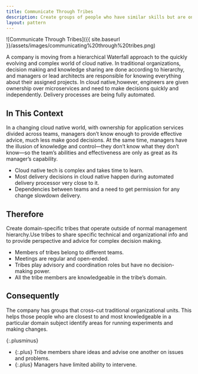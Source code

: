 ```yaml
---
title: Communicate Through Tribes
description: Create groups of people who have similar skills but are on different teams to cross-pollinate ideas across the company and provide valuable whole-organization perspective
layout: pattern
---
```


![Communicate Through Tribes]({{ site.baseurl }}/assets/images/communicating%20through%20tribes.png)

A company is moving from a hierarchical Waterfall approach to the quickly evolving and complex world of cloud native. In traditional organizations, decision making and knowledge sharing are done according to hierarchy, and managers or lead architects are responsible for knowing everything about their assigned projects. In cloud native,however, engineers are given ownership over microservices and need to make decisions quickly and independently. Delivery processes are being fully automated.

## In This Context

In a changing cloud native world, with ownership for application services divided across teams, managers don’t know enough to provide effective advice, much less make good decisions. At the same time, managers have the illusion of knowledge and control—they don’t know what they don’t know—so the team’s abilities and effectiveness are only as great as its manager’s capability.

- Cloud native tech is complex and takes time to learn.
- Most delivery decisions in cloud native happen during automated delivery processor very close to it.
- Dependencies between teams and a need to get permission for any change slowdown delivery.

## Therefore

Create domain-specific tribes that operate outside of normal management hierarchy.Use tribes to share specific technical and organizational info and to provide perspective and advice for complex decision making.

- Members of tribes belong to different teams.
- Meetings are regular and open-ended.
- Tribes play advisory and coordination roles but have no decision-making power.
- All the tribe members are knowledgeable in the tribe’s domain.

## Consequently

The company has groups that cross-cut traditional organizational units. This helps those people who are closest to and most knowledgeable in a particular domain subject identify areas for running experiments and making changes.

{:.plusminus}
- {:.plus} Tribe members share ideas and advise one another on issues and problems.
- {:.plus} Managers have limited ability to intervene.
